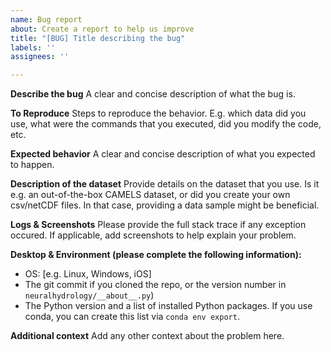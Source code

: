 ```yaml
---
name: Bug report
about: Create a report to help us improve
title: "[BUG] Title describing the bug"
labels: ''
assignees: ''

---
```


**Describe the bug**
A clear and concise description of what the bug is.

**To Reproduce**
Steps to reproduce the behavior. E.g. which data did you use, what were the commands that you executed, did you modify the code, etc.

**Expected behavior**
A clear and concise description of what you expected to happen.

**Description of the dataset**
Provide details on the dataset that you use. Is it e.g. an out-of-the-box CAMELS dataset, or did you create your own csv/netCDF files. In that case, providing a data sample might be beneficial.

**Logs & Screenshots**
Please provide the full stack trace if any exception occured. If applicable, add screenshots to help explain your problem.

**Desktop & Environment (please complete the following information):**
 - OS: [e.g. Linux, Windows, iOS]
 - The git commit if you cloned the repo, or the version number in `neuralhydrology/__about__.py`)
 - The Python version and a list of installed Python packages. If you use conda, you can create this list via `conda env export`.

**Additional context**
Add any other context about the problem here.
